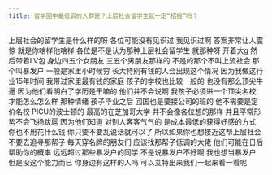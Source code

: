 ```yaml
---
title: 留学圈中最低调的人群是？上层社会留学生就一定“招摇”吗？
---
```

上层社会的留学生是什么样的呀
各位可能没有见识过
我见识过啊
答案非常让人震惊
就是你啥样他啥样
各位是不是认为那种上层社会留学生
就那种呀
开着大g
然后带着LV包
身边四五个女朋友
三五个男朋友那样的
不是的那个不叫上流社会
那个叫暴发户
一般是家里小时候穷
长大特别有钱的人会出现这个情况
因为我做这行业15年时间
我带过家里最有钱的家庭
孩子的学校也比较一般的
也没有那么顶尖牛逼
因为他们看明白了学历是干嘛的
他们并不会说啊
我孩子必须进一个顶尖名校
才能怎么怎么样
那种情绪
孩子毕业之后
回国也是要接公司的班的
他不需要是定价名校
PICU的波士顿的
最高的在芝加哥大学
并不会像各位想的那样
并且平常形势不会飞扬跋扈
因为他们知道
对别人客客气气的
是成本最低的获得好感的方式
你也不用花什么钱
你只要不要乱说话就可以了
所以如果你也想接近这帮上层社会
不要去追寻那帮子
每天穿名牌的朋友们
应该找那帮子低调的大佬
他们可能在日后帮助你的概率
远远超过那些暴发户的同学
不是说暴发户不好啊
我也想当暴发户
但是没这个能力而已
你身边有这样的人吗
可以艾特出来我们一起来看一看呢
